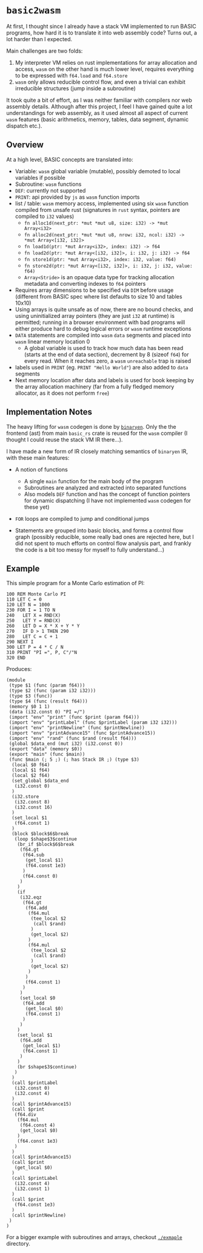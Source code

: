 # `basic2wasm`

At first, I thought since I already have a stack VM implemented to run BASIC programs, how hard it is to translate it into web assembly code? Turns out, a lot harder than I expected.

Main challenges are two folds:

1. My interpreter VM relies on rust implementations for array allocation and access, `wasm` on the other hand is much lower level, requires everything to be expressed with `f64.load` and `f64.store`
2. `wasm` only allows reducible control flow, and even a trivial can exhibit irreducible structures (jump inside a subroutine)

It took quite a bit of effort, as I was neither familiar with compilers nor web assembly details. Although after this project, I feel I have gained quite a lot understandings for web assembly, as it used almost all aspect of current `wasm` features (basic arithmetics, memory, tables, data segment, dynamic dispatch etc.).

## Overview

At a high level, BASIC concepts are translated into:

* Variable: `wasm` global variable (mutable), possibly demoted to local variables if possible
* Subroutine: `wasm` functions
* `DEF`: currently not supported
* `PRINT`: api provided by `js` as `wasm` function imports
* list / table: `wasm` memory access, implemented using six `wasm` function compiled from unsafe rust (signatures in `rust` syntax, pointers are compiled to `i32` values)
  * `fn alloc1d(next_ptr: *mut *mut u8, size: i32) -> *mut Array<i32>`
  * `fn alloc2d(next_ptr: *mut *mut u8, nrow: i32, ncol: i32) -> *mut Array<[i32, i32]>`
  * `fn load1d(ptr: *mut Array<i32>, index: i32) -> f64`
  * `fn load2d(ptr: *mut Array<[i32, i32]>, i: i32, j: i32) -> f64`
  * `fn store1d(ptr: *mut Array<i32>, index: i32, value: f64)`
  * `fn store2d(ptr: *mut Array<[i32, i32]>, i: i32, j: i32, value: f64)`
  * `Array<Stride>` is an opaque data type for tracking allocation metadata and converting indexes to `f64` pointers
* Requires array dimensions to be specified via `DIM` before usage (different from BASIC spec where list defaults to size 10 and tables 10x10)
* Using arrays is quite unsafe as of now, there are no bound checks, and using uninitialized array pointers (they are just `i32` at runtime) is permitted; running in a browser environment with bad programs will either produce hard to debug logical errors or `wasm` runtime exceptions
* `DATA` statements are compiled into `wasm` `data` segments and placed into `wasm` linear memory location 0
  * A global variable is used to track how much data has been read (starts at the end of data section), decrement by 8 (sizeof `f64`) for every read. When it reaches zero, a `wasm` `unreachable` trap is raised
* labels used in `PRINT` (eg. `PRINT "Hello World"`) are also added to `data` segments
* Next memory location after data and labels is used for book keeping by the array allocation machinery (far from a fully fledged memory allocator, as it does not perform `free`)

## Implementation Notes

The heavy lifting for `wasm` codegen is done by [`binaryen`](https://github.com/WebAssembly/binaryen). Only the the frontend (ast) from main `basic_rs` crate is reused for the `wasm` compiler (I thought I could reuse the stack VM IR there...).

I have made a new form of IR closely matching semantics of `binaryen` IR, with these main features:

* A notion of functions
  * A single `main` function for the main body of the program
  * Subroutines are analyzed and extracted into separated functions
  * Also models `DEF` function and has the concept of function pointers for dynamic dispatching (I have not implemented `wasm` codegen for these yet)

* `FOR` loops are compiled to jump and conditional jumps
* Statements are grouped into basic blocks, and forms a control flow graph (possibly reducible, some really bad ones are rejected here, but I did not spent to much efforts on control flow analysis part, and frankly the code is a bit too messy for myself to fully understand...)

## Example

This simple program for a Monte Carlo estimation of PI:

```basic
100 REM Monte Carlo PI
110 LET C = 0
120 LET N = 1000
230 FOR I = 1 TO N
240   LET X = RND(X)
250   LET Y = RND(X)
260   LET D = X * X + Y * Y
270   IF D > 1 THEN 290
280   LET C = C + 1
290 NEXT I
300 LET P = 4 * C / N
310 PRINT "PI =", P, C"/"N
320 END
```

Produces:

```wast
(module
 (type $1 (func (param f64)))
 (type $2 (func (param i32 i32)))
 (type $3 (func))
 (type $4 (func (result f64)))
 (memory $0 1 1)
 (data (i32.const 0) "PI =/")
 (import "env" "print" (func $print (param f64)))
 (import "env" "printLabel" (func $printLabel (param i32 i32)))
 (import "env" "printNewline" (func $printNewline))
 (import "env" "printAdvance15" (func $printAdvance15))
 (import "env" "rand" (func $rand (result f64)))
 (global $data_end (mut i32) (i32.const 0))
 (export "data" (memory $0))
 (export "main" (func $main))
 (func $main (; 5 ;) (; has Stack IR ;) (type $3)
  (local $0 f64)
  (local $1 f64)
  (local $2 f64)
  (set_global $data_end
   (i32.const 0)
  )
  (i32.store
   (i32.const 8)
   (i32.const 16)
  )
  (set_local $1
   (f64.const 1)
  )
  (block $block$6$break
   (loop $shape$3$continue
    (br_if $block$6$break
     (f64.gt
      (f64.sub
       (get_local $1)
       (f64.const 1e3)
      )
      (f64.const 0)
     )
    )
    (if
     (i32.eqz
      (f64.gt
       (f64.add
        (f64.mul
         (tee_local $2
          (call $rand)
         )
         (get_local $2)
        )
        (f64.mul
         (tee_local $2
          (call $rand)
         )
         (get_local $2)
        )
       )
       (f64.const 1)
      )
     )
     (set_local $0
      (f64.add
       (get_local $0)
       (f64.const 1)
      )
     )
    )
    (set_local $1
     (f64.add
      (get_local $1)
      (f64.const 1)
     )
    )
    (br $shape$3$continue)
   )
  )
  (call $printLabel
   (i32.const 0)
   (i32.const 4)
  )
  (call $printAdvance15)
  (call $print
   (f64.div
    (f64.mul
     (f64.const 4)
     (get_local $0)
    )
    (f64.const 1e3)
   )
  )
  (call $printAdvance15)
  (call $print
   (get_local $0)
  )
  (call $printLabel
   (i32.const 4)
   (i32.const 1)
  )
  (call $print
   (f64.const 1e3)
  )
  (call $printNewline)
 )
)
```

For a bigger example with subroutines and arrays, checkout [`./exmaple`](./example) directory. 